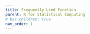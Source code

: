 ```yaml
---
title: Frequently Used Function
parent: R for Statistical Computing
# has_children: true
nav_order: 1
---
```


